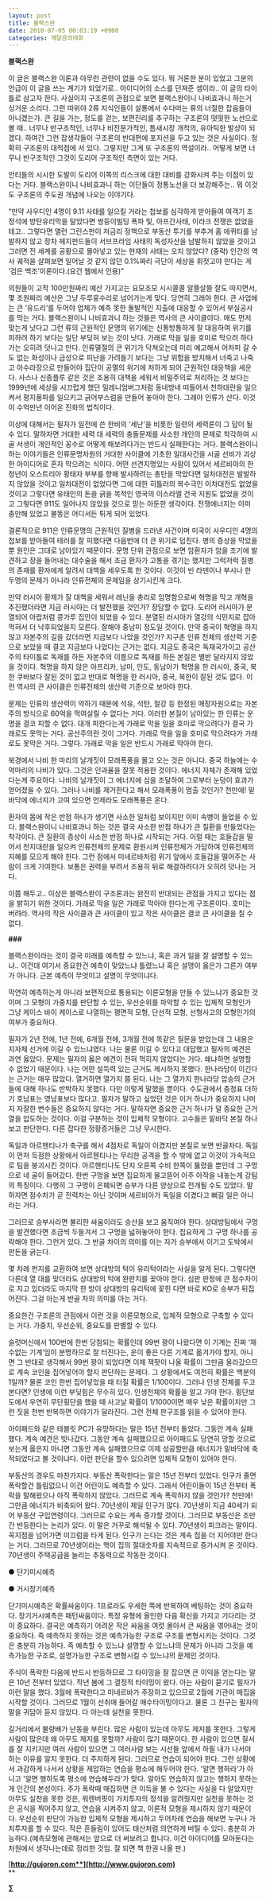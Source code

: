 ```yaml
---
layout: post
title: 블랙스완
date: 2010-07-05 00:03:19 +0900
categories: 깨달음의대화
---
```

**블랙스완**



이 글은 블랙스완 이론과 아무런 관련이 없을 수도 있다. 뭐 거론한 분이 있었고 그분의 언급이 이 글을 쓰는 계기가 되었기로.. 아이디어의 소스를 던져준 셈이라.. 이 글의 타이틀로 삼고자 한다. 사실이지 구조론의 관점으로 보면 블랙스완이니 나비효과니 하는거 싱거운 소리다. 그런 따위야 2류 지식인들이 살롱에서 수다떠는 류의 너절한 잡음들이 아니겠는가. 큰 길을 가는, 정도를 걷는, 보편진리를 추구하는 구조론의 떳떳한 노선으로 볼 때.. 너무나 반구조적인, 너무나 비전문가적인, 틈새시장 개척의, 유아틱한 발상이 되겠다. 하여간 그런 잡생각들이 구조론의 반대편에 포지션을 두고 있는 것은 사실이다. 정확히 구조론의 대척점에 서 있다. 그렇지만 그게 또 구조론의 역설이라.. 어떻게 보면 너무나 반구조적인 그것이 도리어 구조적인 측면이 있는 거다. 



안티들의 시시한 도발이 도리어 이쪽의 리스크에 대한 대비를 강화시켜 주는 이점이 있다는 거다. 블랙스완이니 나비효과니 하는 이단들이 정통노선을 더 보강해주는.. 뭐 이것도 구조론의 주도권 개념에 나오는 이야기다. 



“만약 사우디인 4명이 9.11 사태를 일으킬 거라는 첩보를 심각하게 받아들여 여객기 조정석에 방탄유리막을 달았다면 쌍둥이빌딩 폭파 및, 아프간사태, 이라크 전쟁은 없었을 테고.. 그렇다면 앨런 그린스펀이 저금리 정책으로 부동산 투기를 부추겨 홈 에퀴티를 남발하지 않고 장차 헤지펀드들이 서브프라임 사태의 독성자산을 남발하지 않았을 것이고 그러면 전 세계를 공황으로 몰아넣고 있는 현재의 사태는 오지 않았다? (중략) 인간의 역사 궤적을 살펴보면 일어날 것 같지 않던 0.1%짜리 극단이 세상을 휘젓고야 만다는 게 ‘검은 백조’이론이다.(요건 웹에서 인용)” 



의원들이 고작 100만원짜리 예산 가지고는 요모조모 시시콜콜 알뜰살뜰 잘도 따지면서, 몇 조원짜리 예산은 그냥 두루뭉수리로 넘어가는게 맞다. 당연히 그래야 한다. 큰 사업에는 큰 ‘유드리’를 두어야 업체가 예측 못한 돌발적인 지출에 대응할 수 있어서 부실공사를 막는 거다. 블랙스완이니 나비효과니 하는 것들은 역사의 큰 사이클이다. 매도 먼저 맞는게 낫다고 그런 류의 근원적인 문명의 위기에는 신통방통하게 잘 대응하여 위기를 피하려 하기 보다는 일단 부딪혀 보는 것이 낫다. 가래로 막을 일을 호미로 막으려 하다가는 오히려 덧나고 만다. 인류멸절의 큰 위기가 닥쳐오는데 미리 예고해서 어차피 갈 수도 없는 화성이나 금성으로 피난을 가려들기 보다는 그냥 위험을 방치해서 너죽고 나죽고 아수라장으로 만들어야 집단이 공멸의 위기에 처하게 되어 근원적인 대응책을 세운다. 사스나 신종플루 같은 것은 조용히 대책을 세워서 비밀주의로 처리하는 것 보다는 1999년에 세상을 시끄럽게 했던 밀레니엄버그처럼 동네방네 떠들어서 천하대란을 일으켜서 평지풍파를 일으키고 긁어부스럼을 만들어 놓아야 한다. 그래야 인류가 산다. 이것이 수억만년 이어온 진화의 법칙이다. 



이상에 대해서는 필자가 일전에 쓴 한비의 ‘세난’을 비롯한 일련의 세력론이 그 답이 될 수 있다. 말하자면 거대한 세력 대 세력의 충돌문제를 사소한 개인의 문제로 착각하여 시골 서생이 개인적인 꽁수로 어떻게 해보려다가는 반드시 실패한다는 거다. 블랙스완이니 하는 이야기들은 인류문명차원의 거대한 사이클에 기초한 일대사건을 시골 선비가 괴상한 아이디어로 혼자 막으려는 식이다. 어떤 선견지명있는 사람이 있어서 세르비아의 한 청년이 오스트리아 황태자 부부를 향해 발사하려는 총탄을 막았다면 일차대전은 발발하지 않았을 것이고 일차대전이 없었다면 그에 대한 히틀러의 복수극인 이차대전도 없었을 것이고 그렇다면 유태인의 돈을 긁을 목적인 영국의 이스라엘 건국 지원도 없었을 것이고 그렇다면 911도 일어나지 않았을 것으로 믿는 아둔한 생각이다. 전쟁에너지는 이미 충만해 있었고 불똥은 어디서든 튀게 되어 있었다.



결론적으로 911은 인류문명의 근원적인 질병을 드러낸 사건이며 미국이 사우디인 4명의 첩보를 받아들여 테러를 잘 피했다면 다음번에 더 큰 위기로 덥친다. 병의 증상을 막았을 뿐 원인은 그대로 남아있기 때문이다. 문명 단위 관점으로 보면 암환자가 암을 조기에 발견하고 장을 들어내는 대수술을 해서 조금 환자가 고통을 겪기는 했지만 그럭저럭 질병의 존재를 환자에게 알려서 대책을 세우도록 한 것이다. 이것이 빈 라덴이나 부시나 한 두명의 문제가 아니라 인류전체의 문제임을 상기시킨게 크다.



만약 러시아 황제가 잘 대책을 세워서 레닌을 총리로 임명함으로써 혁명을 막고 개혁을 추진했더라면 지금 러시아는 더 발전했을 것인가? 장담할 수 없다. 도리어 러시아가 분열되어 아랍처럼 콩가루 집안이 되었을 수 있다. 분열된 러시아가 열강의 식민지로 잡아먹혀서 더 낙후되었을지 모른다. 잘해야 중남미 정도일 것이다. 만약 중국이 혁명을 하지 않고 자본주의 길을 갔더라면 지금보다 나았을 것인가? 지구촌 인류 전체의 생산력 기준으로 보았을 때 결코 지금보다 나았다는 근거는 없다. 지금도 중국은 독재국가이고 공산주의 타이틀로 독재를 하든 자본주의 이름으로 독재를 하든 본질은 별반 달라지지 않았을 것이다. 혁명을 하지 않은 아프리카, 남미, 인도, 동남아가 혁명을 한 러시아, 중국, 북한 쿠바보다 잘된 것이 없고 반대로 혁명을 한 러시아, 중국, 북한이 잘된 것도 없다. 이런 역사의 큰 사이클은 인류전체의 생산력 기준으로 보아야 한다.



문제는 인류의 생산력이 약하기 때문에 석유, 석탄, 철강 등 한정된 매장자원으로는 자본주의 방식으로 60억을 먹여살릴 수 없다는 거다. 이러한 본질이 남아있는 한 인류는 운명을 결코 피할 수 없다. 대개 피한다는게 가래로 막을 일을 호미로 막으려다가 결국 가래로도 못막는 거다. 공산주의란 것이 그거다. 가래로 막을 일을 호미로 막으려다가 가래로도 못막은 거다. 그렇다. 가래로 막을 일은 반드시 가래로 막아야 한다. 



북경에서 나비 한 마리의 날개짓이 모래폭풍을 몰고 오는 것은 아니다. 중국 하늘에는 수억마리의 나비가 있다. 그것은 인과율을 잘못 적용한 것이다. 에너지 자체가 존재해 있었다는게 주요하다. 나비의 날개짓이 그 에너지에 심을 조달하여 그로부터 눈덩이 효과가 얻어졌을 수 있다. 그러나 나비를 제거한다고 해서 모래폭풍이 멈출 것인가? 천만에! 밑바닥에 에너지가 고여 있으면 언제라도 모래폭풍은 온다. 



환자의 몸에 작은 반점 하나가 생기면 사소한 일처럼 보이지만 이미 속병이 들었을 수 있다. 블랙스완이니 나비효과니 하는 것은 결국 사소한 반점 하나가 큰 질환을 만들었다는 착각이다. 큰 질환의 증상이 사소한 반점 하나로 시작되는 거다. 이럴 때는 호들갑을 떨어서 천지대란을 일으켜 인류전체의 문제로 환원시켜 인류전체가 가담하여 인류전체의 지혜를 모으게 해야 한다. 그런 점에서 미네르바처럼 위기 앞에서 호들갑을 떨어주는 사람이 크게 기여한다. 보통은 권력을 부려서 조용히 뒤로 해결하려다가 오히려 덧나는 거다. 



이쯤 해두고.. 이상은 블랙스완이 구조론과는 완전히 반대되는 관점을 가지고 있다는 점을 밝히기 위한 것이다. 가래로 막을 일은 가래로 막아야 한다는게 구조론이다. 호미는 버려라. 역사의 작은 사이클과 큰 사이클이 있고 작은 사이클은 결코 큰 사이클을 칠 수 없다.





**\###** 



블랙스완이라는 것이 결국 미래를 예측할 수 있느냐, 혹은 과거 일을 잘 설명할 수 있느냐.. 이건데 여기서 중요한건 예측이 맞았느냐 틀렸느냐 혹은 설명이 옳은가 그른가 여부가 아니다. 근본 예측이 무엇이고 설명이 무엇이냐다.



막연히 예측하는게 아니라 보편적으로 통용되는 이론모형을 만들 수 있느냐가 중요한 것이며 그 모형이 가중치를 판단할 수 있는, 우선순위를 파악할 수 있는 입체적 모형인가 그냥 케이스 바이 케이스로 나열하는 평면적 모형, 단선적 모형, 선형사고의 모형인가의 여부가 중요하다.



필자가 2년 전에, 1년 전에, 6개월 전에, 3개월 전에 똑같은 질문을 받았는데 그 내용은 지자체 선거에 이길 수 있느냐였다. 나는 물론 이길 수 있다고 대답했고 필자의 예견은 과연 옳았다. 문제는 필자의 옳은 예견이 전혀 먹히지 않았다는 거다. 왜냐하면 설명할 수 없었기 때문이다. 나는 어떤 설득력 있는 근거도 제시하지 못했다. 한나라당이 이긴다는 근거는 매우 많았다. 열거하면 열가지 쯤 된다. 나는 그 열가지 한나라당 압승의 근거들에 대해 하나도 반박하지 못했다. 다만 이렇게 말했을 뿐이다. 수도권에서 충청표 더하기 호남표는 영남표보다 많다고. 필자가 말하고 싶었던 것은 이거 하나가 중요하지 나머지 자잘한 변수들은 중요하지 않다는 거다. 말하자면 중요한 근거 하나가 덜 중요한 근거 열을 압도하는 것이다. 이걸 구분하는 것이 입체적 모형이다. 고수들은 밑바닥 본질 하나보고 판단한다. 다른 잡다한 정황증거들은 그냥 무시한다. 



독일과 아르헨티나가 축구를 해서 4점차로 독일이 이겼지만 본질로 보면 반골차다. 독일이 먼저 득점한 상황에서 아르헨티나는 무리한 공격을 할 수 밖에 없고 이것이 가속적으로 팀을 붕괴시킨 것이다. 아르헨티나도 단지 오른쪽 수비 한쪽이 뚫렸을 뿐인데 그 구멍으로 네 골이 들어갔다. 한번 구멍을 보면 집요하게 물고뜯어 아주 아작을 내놓는게 강팀의 특징이다. 다행히 그 구멍이 은폐되면 승부가 다른 양상으로 전개될 수도 있었다. 말하자면 점수차가 곧 전력차는 아닌 것이며 세르비아가 독일을 이겼다고 뻐길 일은 아니라는 거다.



그러므로 승부사라면 불리한 싸움이라도 승산을 보고 움직여야 한다. 상대방팀에서 구멍을 발견했다면 조금씩 두들겨서 그 구멍을 넓혀놓아야 한다. 집요하게 그 구멍 하나를 공략해야 한다. 그런거 있다. 그 반골 차이의 의미를 아는 자가 승부에서 이기고 도박에서 판돈을 긁는다.



몇 차례 펀지를 교환하여 보면 상대방의 턱이 유리턱이라는 사실을 알게 된다. 그렇다면 다른데 열 대를 맞더라도 상대방의 턱에 완판치를 꽂아야 한다. 심판 판정에 큰 점수차이로 지고 있더라도 마지막 한 방이 상대방의 유리턱에 꽂힌 다면 바로 KO로 승부가 뒤집어진다. 그걸 아는게 반골 차의 의미를 아는 거다.



중요한건 구조론의 관점에서 이런 것을 이론모형으로, 입체적 모형으로 구축할 수 있다는 거다. 가중치, 우선순위, 중요도를 판별할 수 있다. 



슬럿머신에서 100번에 한번 당첨되는 확률인데 99번 꽝이 나왔다면 이 기계는 진짜 ‘재수없는 기계’임이 분명하므로 잘 터진다는, 운이 좋은 다른 기계로 옮겨가야 할지, 아니면 그 반대로 생각해서 99번 꽝이 되었다면 이제 잭팟이 나올 확률이 그만큼 올라갔으므로 계속 코인을 집어넣어야 할지 판단하는 문제다. 그 상황에서도 여전히 확률은 백분의 1일까? 물론 코인 한번 집어넣었을 때 터질 확률은 1/100이다. 그러나 인생 전체를 두고 본다면? 인생에 이런 부딪힘은 무수히 있다. 인생전체의 확률을 알고 가야 한다. 횡단보도에서 우연히 무단횡단을 했을 때 사고날 확률이 1/1000이면 매우 낮은 확률이지만 그런 짓을 천번 반복하면 이야기가 달라진다. 그런 전체 판구조를 읽을 수 있어야 한다.



아이패드와 같은 테블릿 PC가 유망하다는 말은 15년 전부터 돌았다. 그동안 계속 실패했다. 계속 예견은 빗나갔다. 그동안 계속 실패했으므로 아이패드도 당연히 망할 것으로 보는게 옳은지 아니면 그동안 계속 실패했으므로 이제 성공할만큼 에너지가 밑바닥에 축적되었다고 볼 것이냐다. 이런 판단을 할수 있으려면 입체적 모형이 있어야 한다.



부동산의 경우도 마찬가지다. 부동산 폭락한다는 말은 15년 전부터 있었다. 인구가 줄면 폭락할건 틀림없으니 이건 어린이도 예측할 수 있다. 그래서 어린이들이 15년 전부터 폭락을 말해왔으나 아직 폭락하지 않았다. 그러므로 계속 폭락하지 않을 것인가? 천만에! 그만큼 에너지가 비축되어 왔다. 70년생이 제일 인구가 많다. 70년생이 지금 40세가 되어 부동산 구입연령이다. 그러므로 수요는 계속 증가할 것이다. 그러므로 부동산은 조만간 반등한다는 논리가 있다. 이 말은 거꾸로 해석될 수 있다. 70년생이 피크라는 말이다. 꼭지점을 넘어가면 미끄럼을 타게 된다. 인구가 는다는 것은 계속 집을 더 지어야만 한다는 거다. 그러므로 70년생이라는 핵이 집의 절대숫자를 지속적으로 증가시켜 온 것이다. 70년생이 주택공급을 늘리는 추동력으로 작동한 것이다.



● 단기미시예측

● 거시장기예측



단기미시예측은 확률싸움이다. 1프로라도 우세한 쪽에 반복하여 베팅하는 것이 중요하다. 장기거시예측은 패턴싸움이다. 특정 유형에 올인한 다음 확신을 가지고 기다리는 것이 중요하다. 결국은 예측하기 어려운 작은 싸움을 여럿 몰아서 큰 싸움을 엮어내는 것이 중요하다. 즉 예측하지 못하는 것은 예측가능한 구조로 구조를 변형시키는 것이다. 그것은 충분히 가능하다. 즉 예측할 수 있느냐 설명할 수 있느냐의 문제가 아니라 그것을 예측가능한 구조로, 설명가능한 구조로 변형시킬 수 있느냐의 문제인 것이다.



주식이 폭락한 다음에 반드시 반등하므로 그 타이밍을 잘 잡으면 큰 이익을 얻는다는 말은 10년 전부터 있었다. 작년 봄에 그 결정적 타이밍이 왔다. 아는 사람이 묻기로 필자가 이런 말을 했다. 3월에 폭락한다고 미네르바가 주장하고 있으므로 2월에 기관이 매집을 시작할 것이다. 그러므로 1월이 선취매 들어갈 매수타이밍이다고. 물론 그 친구는 필자의 말을 귀담아 듣지 않았다. 다 아는데 실천을 못한다.



길거리에서 불량배가 난동을 부린다. 많은 사람이 있는데 아무도 제지를 못한다. 그렇게 사람이 많은데 왜 아무도 제지를 못할까? 사람이 많기 때문이다. 한 사람이 있으면 질서를 잘 지키지만 여러 사람이 있으면 그 여러사람 보는 시선들 앞에서 하필 내가 나서야 하는 이유를 알지 못한다. 더 주저하게 된다. 그러므로 연습이 되어야 한다. 그런 상황에서 과감하게 나서서 상황을 제압하는 연습을 평소에 해두어야 한다. '알면 행하라'가 아니고 '알면 행하도록 평소에 연습해두라'가 맞다. 알아도 연습하지 않고는 행하지 못하는게 인간의 본성이다. 주가 폭락때 매집하면 큰 이득을 볼 수 있다는 사실을 다 알았지만 아무도 실천을 못한 것은, 워렌버핏이 가치투자의 정석을 알려줬지만 실천을 못하는 것은 공식을 찍어주지 않고, 연습을 시켜주지 않고, 이론적 모형을 제시하지 않기 때문이다. 우선순위 판단이 가능한 입체적 모형을 제시하고 두어차례 연습을 해보면 누구나 가치투자를 할 수 있다. 작은 흔들림이 있어도 태산처럼 의연하게 버틸 수 있다. 충분히 가능하다.(예측모형에 관해서는 앞으로 더 써보려고 합니다. 이건 아이디어를 모아둔다는 차원에서 생각나는데로 정리한 것임. 잘 되면 책 한권 나올 판.)















[**http://gujoron.com**](http://www.gujoron.com)**  
** 

**∑**